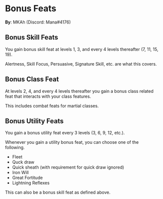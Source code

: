 # Bonus Feats

**By**: MKAh (Discord: Mana#4176)

## Bonus Skill Feats

You gain bonus skill feat at levels 1, 3, and every 4 levels thereafter  (7, 11, 15, 19).

Alertness, Skill Focus, Persuasive, Signature Skill, etc. are what this covers.

## Bonus Class Feat

At levels 2, 4, and every 4 levels thereafter you gain a bonus class related feat that interacts with your class features.

This includes combat feats for martial classes.

## Bonus Utility Feats

You gain a bonus utility feat every 3 levels (3, 6, 9, 12, etc.).

Whenever you gain a utility bonus feat, you can choose one of the following.

* Fleet
* Quck draw
* Quick sheath (with requirement for quick draw ignored)
* Iron Will
* Great Fortitude
* Lightning Reflexes

This can also be a bonus skill feat as defined above.